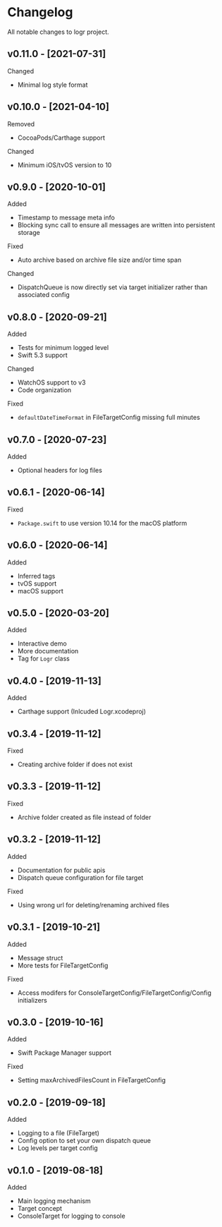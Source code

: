 # Changelog

All notable changes to logr project.

## v0.11.0 - [2021-07-31]

Changed
* Minimal log style format

## v0.10.0 - [2021-04-10]

Removed
* CocoaPods/Carthage support

Changed
* Minimum iOS/tvOS version to 10

## v0.9.0 - [2020-10-01]

Added
* Timestamp to message meta info
* Blocking sync call to ensure all messages are written into persistent storage

Fixed
* Auto archive based on archive file size and/or time span

Changed
* DispatchQueue is now directly set via target initializer rather than associated config

## v0.8.0 - [2020-09-21]

Added
* Tests for minimum logged level
* Swift 5.3 support

Changed
* WatchOS support to v3
* Code organization

Fixed
* `defaultDateTimeFormat` in FileTargetConfig missing full minutes

## v0.7.0 - [2020-07-23]

Added
* Optional headers for log files

## v0.6.1 - [2020-06-14]

Fixed
* `Package.swift` to use version 10.14 for the macOS platform 

## v0.6.0 - [2020-06-14]

Added
* Inferred tags
* tvOS support
* macOS support

## v0.5.0 - [2020-03-20]

Added
* Interactive demo
* More documentation
* Tag for `Logr` class

## v0.4.0 - [2019-11-13]

Added
* Carthage support (Inlcuded Logr.xcodeproj)

## v0.3.4 - [2019-11-12]

Fixed
* Creating archive folder if does not exist

## v0.3.3 - [2019-11-12]

Fixed
* Archive folder created as file instead of folder

## v0.3.2 - [2019-11-12]

Added
* Documentation for public apis
* Dispatch queue configuration for file target

Fixed
* Using wrong url for deleting/renaming archived files

## v0.3.1 - [2019-10-21]

Added
* Message struct
* More tests for FileTargetConfig

Fixed
* Access modifers for ConsoleTargetConfig/FileTargetConfig/Config initializers

## v0.3.0 - [2019-10-16]

Added
* Swift Package Manager support

Fixed
* Setting maxArchivedFilesCount in FileTargetConfig 

## v0.2.0 - [2019-09-18]

Added
* Logging to a file (FileTarget)
* Config option to set your own dispatch queue
* Log levels per target config

## v0.1.0 - [2019-08-18]

Added
* Main logging mechanism
* Target concept
* ConsoleTarget for logging to console
